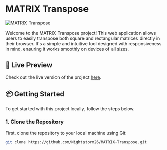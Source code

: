 # MATRIX Transpose

![MATRIX Transpose]()

Welcome to the MATRIX Transpose project! This web application allows users to easily transpose both square and rectangular matrices directly in their browser. It's a simple and intuitive tool designed with responsiveness in mind, ensuring it works smoothly on devices of all sizes.

## 🚀 Live Preview

Check out the live version of the project [here](https://matrxzone.netlify.app/).

## 📦 Getting Started

To get started with this project locally, follow the steps below.

### 1. Clone the Repository

First, clone the repository to your local machine using Git:

```bash
git clone https://github.com/Nightstorm26/MATRIX-Transpose.git
